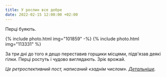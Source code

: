 ```yaml
---
title: У рослин все добре
date: 2022-02-15 12:00:00 +02:00
---
```


Перці буяють.

{% include photo.html img="101859" -%}
{% include photo.html img="113331" %}

За три дні до того я дещо переставив горщики місцями, підв'язав деякі гілки. Перці ростуть і чудово виглядають. Зріє врожай. 

_Це ретроспективний пост, написаний «заднім числом». [Детальніше][1]._

[1]: /2022/02/24/war.html
